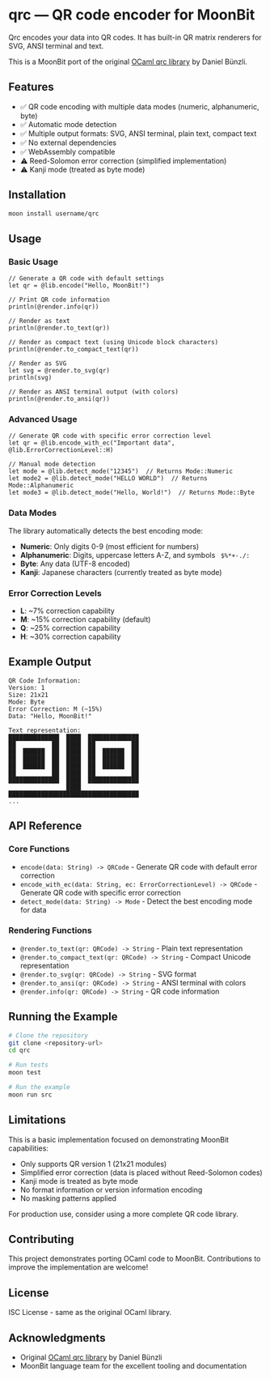 # qrc — QR code encoder for MoonBit

Qrc encodes your data into QR codes. It has built-in QR matrix renderers for SVG, ANSI terminal and text.

This is a MoonBit port of the original [OCaml qrc library](https://github.com/dbuenzli/qrc) by Daniel Bünzli.

## Features

- ✅ QR code encoding with multiple data modes (numeric, alphanumeric, byte)
- ✅ Automatic mode detection
- ✅ Multiple output formats: SVG, ANSI terminal, plain text, compact text
- ✅ No external dependencies
- ✅ WebAssembly compatible
- ⚠️ Reed-Solomon error correction (simplified implementation)
- ⚠️ Kanji mode (treated as byte mode)

## Installation

```bash
moon install username/qrc
```

## Usage

### Basic Usage

```moonbit
// Generate a QR code with default settings
let qr = @lib.encode("Hello, MoonBit!")

// Print QR code information
println(@render.info(qr))

// Render as text
println(@render.to_text(qr))

// Render as compact text (using Unicode block characters)
println(@render.to_compact_text(qr))

// Render as SVG
let svg = @render.to_svg(qr)
println(svg)

// Render as ANSI terminal output (with colors)
println(@render.to_ansi(qr))
```

### Advanced Usage

```moonbit
// Generate QR code with specific error correction level
let qr = @lib.encode_with_ec("Important data", @lib.ErrorCorrectionLevel::H)

// Manual mode detection
let mode = @lib.detect_mode("12345")  // Returns Mode::Numeric
let mode2 = @lib.detect_mode("HELLO WORLD")  // Returns Mode::Alphanumeric
let mode3 = @lib.detect_mode("Hello, World!")  // Returns Mode::Byte
```

### Data Modes

The library automatically detects the best encoding mode:

- **Numeric**: Only digits 0-9 (most efficient for numbers)
- **Alphanumeric**: Digits, uppercase letters A-Z, and symbols ` $%*+-./:` 
- **Byte**: Any data (UTF-8 encoded)
- **Kanji**: Japanese characters (currently treated as byte mode)

### Error Correction Levels

- **L**: ~7% correction capability
- **M**: ~15% correction capability (default)
- **Q**: ~25% correction capability  
- **H**: ~30% correction capability

## Example Output

```
QR Code Information:
Version: 1
Size: 21x21
Mode: Byte
Error Correction: M (~15%)
Data: "Hello, MoonBit!"

Text representation:
██████████████  ████  ██████████████
██          ██  ████  ██          ██
██  ██████  ██  ████  ██  ██████  ██
██  ██████  ██  ████  ██  ██████  ██
██  ██████  ██  ████  ██  ██████  ██
██          ██  ████  ██          ██
██████████████  ████  ██████████████
                ████                
████████████████████████████████████
...
```

## API Reference

### Core Functions

- `encode(data: String) -> QRCode` - Generate QR code with default error correction
- `encode_with_ec(data: String, ec: ErrorCorrectionLevel) -> QRCode` - Generate QR code with specific error correction
- `detect_mode(data: String) -> Mode` - Detect the best encoding mode for data

### Rendering Functions

- `@render.to_text(qr: QRCode) -> String` - Plain text representation
- `@render.to_compact_text(qr: QRCode) -> String` - Compact Unicode representation
- `@render.to_svg(qr: QRCode) -> String` - SVG format
- `@render.to_ansi(qr: QRCode) -> String` - ANSI terminal with colors
- `@render.info(qr: QRCode) -> String` - QR code information

## Running the Example

```bash
# Clone the repository
git clone <repository-url>
cd qrc

# Run tests
moon test

# Run the example
moon run src
```

## Limitations

This is a basic implementation focused on demonstrating MoonBit capabilities:

- Only supports QR version 1 (21x21 modules)
- Simplified error correction (data is placed without Reed-Solomon codes)
- Kanji mode is treated as byte mode
- No format information or version information encoding
- No masking patterns applied

For production use, consider using a more complete QR code library.

## Contributing

This project demonstrates porting OCaml code to MoonBit. Contributions to improve the implementation are welcome!

## License

ISC License - same as the original OCaml library.

## Acknowledgments

- Original [OCaml qrc library](https://github.com/dbuenzli/qrc) by Daniel Bünzli
- MoonBit language team for the excellent tooling and documentation